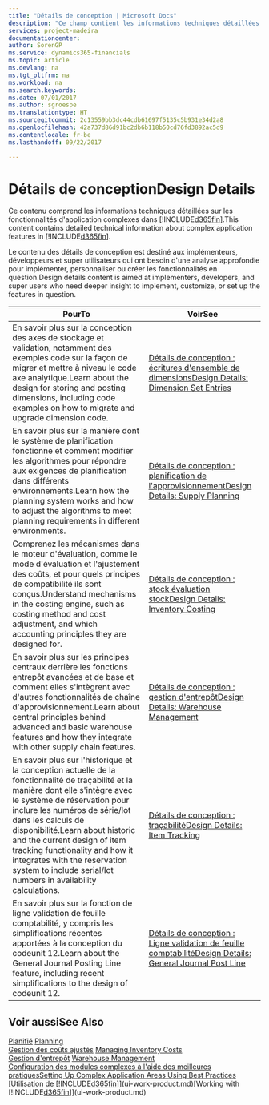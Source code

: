 ```yaml
---
title: "Détails de conception | Microsoft Docs"
description: "Ce champ contient les informations techniques détaillées sur les fonctionnalités d'application complexes dans [!INCLUDE[d365fin](includes/d365fin_md.md)]."
services: project-madeira
documentationcenter: 
author: SorenGP
ms.service: dynamics365-financials
ms.topic: article
ms.devlang: na
ms.tgt_pltfrm: na
ms.workload: na
ms.search.keywords: 
ms.date: 07/01/2017
ms.author: sgroespe
ms.translationtype: HT
ms.sourcegitcommit: 2c13559bb3dc44cdb61697f5135c5b931e34d2a8
ms.openlocfilehash: 42a737d86d91bc2db6b118b50cd76fd3892ac5d9
ms.contentlocale: fr-be
ms.lasthandoff: 09/22/2017

---
```

# <a name="design-details"></a><span data-ttu-id="8d157-103">Détails de conception</span><span class="sxs-lookup"><span data-stu-id="8d157-103">Design Details</span></span>
<span data-ttu-id="8d157-104">Ce contenu comprend les informations techniques détaillées sur les fonctionnalités d'application complexes dans [!INCLUDE[d365fin](includes/d365fin_md.md)].</span><span class="sxs-lookup"><span data-stu-id="8d157-104">This content contains detailed technical information about complex application features in [!INCLUDE[d365fin](includes/d365fin_md.md)].</span></span>  

 <span data-ttu-id="8d157-105">Le contenu des détails de conception est destiné aux implémenteurs, développeurs et super utilisateurs qui ont besoin d'une analyse approfondie pour implémenter, personnaliser ou créer les fonctionnalités en question.</span><span class="sxs-lookup"><span data-stu-id="8d157-105">Design details content is aimed at implementers, developers, and super users who need deeper insight to implement, customize, or set up the features in question.</span></span>  

|<span data-ttu-id="8d157-106">**Pour**</span><span class="sxs-lookup"><span data-stu-id="8d157-106">**To**</span></span>|<span data-ttu-id="8d157-107">**Voir**</span><span class="sxs-lookup"><span data-stu-id="8d157-107">**See**</span></span>|  
|------------|-------------|  
|<span data-ttu-id="8d157-108">En savoir plus sur la conception des axes de stockage et validation, notamment des exemples code sur la façon de migrer et mettre à niveau le code axe analytique.</span><span class="sxs-lookup"><span data-stu-id="8d157-108">Learn about the design for storing and posting dimensions, including code examples on how to migrate and upgrade dimension code.</span></span>|[<span data-ttu-id="8d157-109">Détails de conception : écritures d'ensemble de dimensions</span><span class="sxs-lookup"><span data-stu-id="8d157-109">Design Details: Dimension Set Entries</span></span>](design-details-dimension-set-entries.md)|  
|<span data-ttu-id="8d157-110">En savoir plus sur la manière dont le système de planification fonctionne et comment modifier les algorithmes pour répondre aux exigences de planification dans différents environnements.</span><span class="sxs-lookup"><span data-stu-id="8d157-110">Learn how the planning system works and how to adjust the algorithms to meet planning requirements in different environments.</span></span>|[<span data-ttu-id="8d157-111">Détails de conception : planification de l'approvisionnement</span><span class="sxs-lookup"><span data-stu-id="8d157-111">Design Details: Supply Planning</span></span>](design-details-supply-planning.md)|  
|<span data-ttu-id="8d157-112">Comprenez les mécanismes dans le moteur d'évaluation, comme le mode d'évaluation et l'ajustement des coûts, et pour quels principes de compatibilité ils sont conçus.</span><span class="sxs-lookup"><span data-stu-id="8d157-112">Understand mechanisms in the costing engine, such as costing method and cost adjustment, and which accounting principles they are designed for.</span></span>|[<span data-ttu-id="8d157-113">Détails de conception : stock évaluation stock</span><span class="sxs-lookup"><span data-stu-id="8d157-113">Design Details: Inventory Costing</span></span>](design-details-inventory-costing.md)|  
|<span data-ttu-id="8d157-114">En savoir plus sur les principes centraux derrière les fonctions entrepôt avancées et de base et comment elles s'intègrent avec d'autres fonctionnalités de chaîne d'approvisionnement.</span><span class="sxs-lookup"><span data-stu-id="8d157-114">Learn about central principles behind advanced and basic warehouse features and how they integrate with other supply chain features.</span></span>|[<span data-ttu-id="8d157-115">Détails de conception : gestion d'entrepôt</span><span class="sxs-lookup"><span data-stu-id="8d157-115">Design Details: Warehouse Management</span></span>](design-details-warehouse-management.md)|  
|<span data-ttu-id="8d157-116">En savoir plus sur l'historique et la conception actuelle de la fonctionnalité de traçabilité et la manière dont elle s'intègre avec le système de réservation pour inclure les numéros de série/lot dans les calculs de disponibilité.</span><span class="sxs-lookup"><span data-stu-id="8d157-116">Learn about historic and the current design of item tracking functionality and how it integrates with the reservation system to include serial/lot numbers in availability calculations.</span></span>|[<span data-ttu-id="8d157-117">Détails de conception : traçabilité</span><span class="sxs-lookup"><span data-stu-id="8d157-117">Design Details: Item Tracking</span></span>](design-details-item-tracking.md)|  
|<span data-ttu-id="8d157-118">En savoir plus sur la fonction de ligne validation de feuille comptabilité, y compris les simplifications récentes apportées à la conception du codeunit 12.</span><span class="sxs-lookup"><span data-stu-id="8d157-118">Learn about the General Journal Posting Line feature, including recent simplifications to the design of codeunit 12.</span></span>|[<span data-ttu-id="8d157-119">Détails de conception : Ligne validation de feuille comptabilité</span><span class="sxs-lookup"><span data-stu-id="8d157-119">Design Details: General Journal Post Line</span></span>](design-details-general-journal-post-line.md)|  

## <a name="see-also"></a><span data-ttu-id="8d157-120">Voir aussi</span><span class="sxs-lookup"><span data-stu-id="8d157-120">See Also</span></span>  
 <span data-ttu-id="8d157-121">[Planifié](production-planning.md) </span><span class="sxs-lookup"><span data-stu-id="8d157-121">[Planning](production-planning.md) </span></span>  
 <span data-ttu-id="8d157-122">[Gestion des coûts ajustés](finance-manage-inventory-costs.md) </span><span class="sxs-lookup"><span data-stu-id="8d157-122">[Managing Inventory Costs](finance-manage-inventory-costs.md) </span></span>  
 <span data-ttu-id="8d157-123">[Gestion d'entrepôt](warehouse-manage-warehouse.md) </span><span class="sxs-lookup"><span data-stu-id="8d157-123">[Warehouse Management](warehouse-manage-warehouse.md) </span></span>  
 [<span data-ttu-id="8d157-124">Configuration des modules complexes à l'aide des meilleures pratiques</span><span class="sxs-lookup"><span data-stu-id="8d157-124">Setting Up Complex Application Areas Using Best Practices</span></span>](set-up-complex-application-areas-using-best-practices.md)  
 <span data-ttu-id="8d157-125">[Utilisation de [!INCLUDE[d365fin](includes/d365fin_md.md)]](ui-work-product.md)</span><span class="sxs-lookup"><span data-stu-id="8d157-125">[Working with [!INCLUDE[d365fin](includes/d365fin_md.md)]](ui-work-product.md)</span></span>

